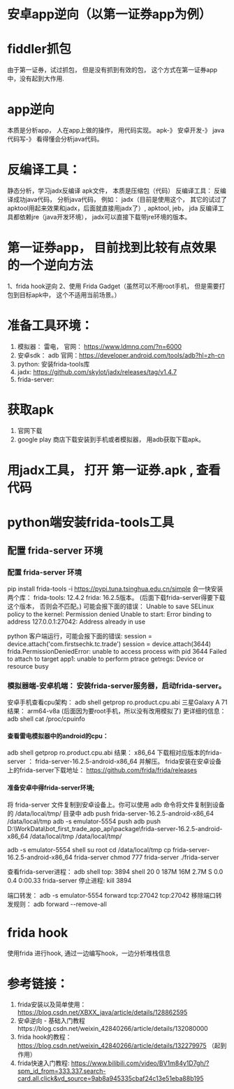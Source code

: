 # 安卓app逆向（以第一证券app为例）


#  fiddler抓包
由于第一证券，试过抓包， 但是没有抓到有效的包， 这个方式在第一证券app中，没有起到大作用.


# app逆向
本质是分析app， 人在app上做的操作， 用代码实现。
apk-》 安卓开发-》 java代码写-》 看得懂会分析java代码。 

# 反编译工具：
静态分析，学习jadx反编译
apk文件， 本质是压缩包（代码）
反编译工具： 反编译成功java代码， 分析java代码， 例如： jadx（目前是使用这个， 其它的试过了apktool用起来效果和jadx，后面就直接用jadx了）, apktool, jeb， jda
反编译工具都依赖jre（java开发环境）， jadx可以直接下载带jre环境的版本。 


# 第一证券app， 目前找到比较有点效果的一个逆向方法
   1、frida hook逆向
   2、使用 Frida Gadget（虽然可以不用root手机， 但是需要打包到目标apk中， 这个不适用当前场景。） 


# 准备工具环境：
1. 模拟器： 雷电， 官网： https://www.ldmnq.com/?n=6000
2. 安卓sdk： adb 官网：https://developer.android.com/tools/adb?hl=zh-cn
3. python: 安装frida-tools库
4. jadx: https://github.com/skylot/jadx/releases/tag/v1.4.7
5. frida-server: 


# 获取apk
1. 官网下载
2. google play 商店下载安装到手机或者模拟器， 用adb获取下载apk。 

#  用jadx工具， 打开 第一证券.apk , 查看代码  

# python端安装frida-tools工具
## 配置 frida-server 环境 
### 配置 frida-server 环境 
pip install frida-tools -i https://pypi.tuna.tsinghua.edu.cn/simple
会一快安装两个库： 
frida-tools:  12.4.2
frida:  16.2.5版本。 (后面下载frida-server得要下载这个版本， 否则会不匹配。)
可能会报下面的错误： 
Unable to save SELinux policy to the kernel: Permission denied
Unable to start: Error binding to address 127.0.0.1:27042: Address already in use

python 客户端运行，可能会报下面的错误:
session = device.attach('com.firstsechk.tc.trade')
session = device.attach(3644)
frida.PermissionDeniedError: unable to access process with pid 3644
Failed to attach to target app1: unable to perform ptrace getregs: Device or resource busy


### 模拟器端-安卓机端： 安装frida-server服务器，启动frida-server。
安卓手机查看cpu架构： adb shell getprop ro.product.cpu.abi
三星Galaxy A 71结果： arm64-v8a  (后面因为要root手机，所以没有改用模拟了)
更详细的信息： adb shell cat /proc/cpuinfo

#### 查看雷电模拟器中的android的cpu：
adb shell getprop ro.product.cpu.abi
结果： x86_64
下载相对应版本的frida-server ： frida-server-16.2.5-android-x86_64 并解压。 
frida安装在安卓设备上的frida-server下载地址： https://github.com/frida/frida/releases

#### 准备安卓中得frida-server环境;
将 frida-server 文件复制到安卓设备上。你可以使用 adb 命令将文件复制到设备的 /data/local/tmp/ 目录中
adb push frida-server-16.2.5-android-x86_64 /data/local/tmp
adb -s emulator-5554 push adb push D:\WorkData\bot_first_trade_app_api\package\frida-server-16.2.5-android-x86_64 /data/local/tmp /data/local/tmp/

adb -s emulator-5554 shell
su root
cd /data/local/tmp
cp frida-server-16.2.5-android-x86_64  frida-server
chmod 777 frida-server
./frida-server


查看frida-server进程：
adb shell top:
3894 shell        20   0 187M  16M 2.7M S  0.0   0.4   0:00.33 frida-server
停止进程: kill 3894 

端口转发：
adb -s emulator-5554 forward tcp:27042 tcp:27042
移除端口转发规则： adb forward --remove-all

# frida hook 
   使用frida 进行hook, 通过一边编写hook，一边分析堆栈信息

# 参考链接：
1. frida安装以及简单使用： https://blog.csdn.net/XBXX_java/article/details/128862595
2. 安卓逆向 - 基础入门教程https://blog.csdn.net/weixin_42840266/article/details/132080000
3. frida hook的教程：  https://blog.csdn.net/weixin_42840266/article/details/132279975 （起到作用）
4. frida快速入门教程: https://www.bilibili.com/video/BV1m84y1D7gh/?spm_id_from=333.337.search-card.all.click&vd_source=9ab8a945335cbaf24c13e51eba88b195

